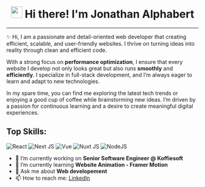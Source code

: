 <h1 align="center"><img src = "https://raw.githubusercontent.com/MartinHeinz/MartinHeinz/master/wave.gif" width = 30px> Hi there! I'm Jonathan Alphabert</h1>

<hr />
<p>✨ Hi, I am a passionate and detail-oriented web developer that creating efficient, scalable, and user-friendly websites. I thrive on turning ideas into reality through clean and efficient code.</p>

<p>With a strong focus on <b>performance optimization</b>, I ensure that every website I develop not only looks great but also runs <b>smoothly</b> and <b>efficiently</b>. I specialize in full-stack development, and I’m always eager to learn and adapt to new technologies.</p>

<p>In my spare time, you can find me exploring the latest tech trends or enjoying a good cup of coffee while brainstorming new ideas. I’m driven by a passion for continuous learning and a desire to create meaningful digital experiences.</p>

<h2> Top Skills: </h2>

![React](https://img.shields.io/badge/react-%2320232a.svg?style=for-the-badge&logo=react&logoColor=%2361DAFB)
![Next JS](https://img.shields.io/badge/Next-black?style=for-the-badge&logo=next.js&logoColor=white)
![Vue](https://img.shields.io/badge/vue-48b17f?style=for-the-badge&logo=vue.js&logoColor=white)
![Nuxt JS](https://img.shields.io/badge/nuxt-5fdc81?style=for-the-badge&logo=nuxt&logoColor=white)
![NodeJS](https://img.shields.io/badge/node.js-6DA55F?style=for-the-badge&logo=node.js&logoColor=white)

- 🔭 I’m currently working on **Senior Software Engineer @ Koffiesoft**
- 🌱 I’m currently learning **Website Animation - Framer Motion**
- 💬 Ask me about **Web developement**
- 📫 How to reach me: [LinkedIn](https://www.linkedin.com/in/jonathan-alphabert-b58300192/)
